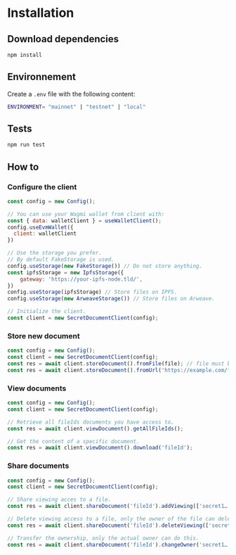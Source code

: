 # Installation

## Download dependencies

``` bash
npm install
```

## Environnement

Create a `.env` file with the following content:

``` bash
ENVIRONMENT= "mainnet" | "testnet" | "local"
```

## Tests

``` bash
npm run test
```

## How to

### Configure the client

``` js
const config = new Config();

// You can use your Wagmi wallet from client with:
const { data: walletClient } = useWalletClient();
config.useEvmWallet({
  client: walletClient
})

// Use the storage you prefer.
// By default FakeStorage is used.
config.useStorage(new FakeStorage()) // Do not store anything.
const ipfsStorage = new IpfsStorage({
    gateway: 'https://your-ipfs-node.tld/',
})
config.useStorage(ipfsStorage) // Store files on IPFS.
config.useStorage(new ArweaveStorage()) // Store files on Arweave.

// Initialize the client.
const client = new SecretDocumentClient(config);
```

### Store new document

``` js
const config = new Config();
const client = new SecretDocumentClient(config);
const res = await client.storeDocument().fromFile(file); // file must be of type File.
const res = await client.storeDocument().fromUrl('https://example.com/file.pdf');
```

### View documents

``` js
const config = new Config();
const client = new SecretDocumentClient(config);

// Retrieve all fileIds documents you have access to.
const res = await client.viewDocument().getAllFileIds();

// Get the content of a specific document.
const res = await client.viewDocument().download('fileId');
```

### Share documents

``` js
const config = new Config();
const client = new SecretDocumentClient(config);

// Share viewing acces to a file.
const res = await client.shareDocument('fileId').addViewing(['secret1…']);

// Delete viewing access to a file, only the owner of the file can delete the access.
const res = await client.shareDocument('fileId').deleteViewing(['secret1…']);

// Transfer the ownership, only the actual owner can do this.
const res = await client.shareDocument('fileId').changeOwner('secret1…');
```
